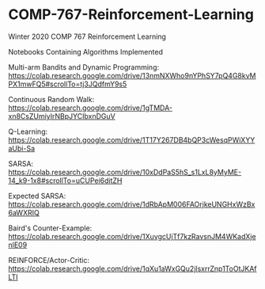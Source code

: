 # COMP-767-Reinforcement-Learning
Winter 2020 COMP 767 Reinforcement Learning


Notebooks Containing Algorithms Implemented


  Multi-arm Bandits and Dynamic Programming: https://colab.research.google.com/drive/13nmNXWho9nYPhSY7pQ4G8kvMPX1mwFQ5#scrollTo=tj3JQdfmY9s5
  
  Continuous Random Walk: https://colab.research.google.com/drive/1gTMDA-xn8CsZUmiyIrNBpJYCIbxnDGuV
  
  Q-Learning: https://colab.research.google.com/drive/1T17Y267DB4bQP3cWesqPWiXYYaUbi-Sa
  
  SARSA: https://colab.research.google.com/drive/10xDdPaS5hS_s1LxL8yMyME-14_k9-1x8#scrollTo=uCUPei6ditZH
  
  Expected SARSA: https://colab.research.google.com/drive/1dRbApM006FAOrjkeUNGHxWzBx6aWXRIQ
  
  Baird's Counter-Example: https://colab.research.google.com/drive/1XuvgcUjTf7kzRavsnJM4WKadXjenlE09

  REINFORCE/Actor-Critic: https://colab.research.google.com/drive/1qXu1aWxGQu2jlsxrrZnp1ToOtJKAfLTI
  
  
